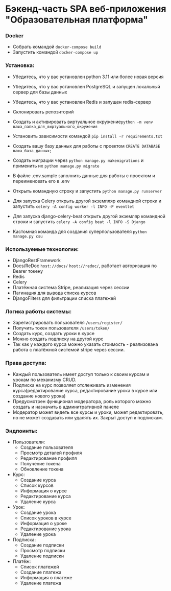 # Бэкенд-часть SPA веб-приложения "Образовательная платформа"

### Docker

- Собрать командой ```docker-compose build``` 
- Запустить командой ```docker-compose up```

### Установка:
- Убедитесь, что у вас установлен python 3.11 или более новая версия<br>
- Убедитесь, что у вас установлен PostgreSQL и запущен локальный сервер для базы данных<br>
- Убедитесь, что у вас установлен Redis и запущен redis-сервер<br>
- Склонировать репозиторий<br>
- Создать и активировать виртуальное окружение```python -m venv ваша_папка_для_виртуального_окружения```<br>
- Установить зависимости командой ```pip install -r requirements.txt```<br>
- Создать вашу базу данных для работы с проектом ```CREATE DATABASE ваша_база_данных;```<br>
- Создать миграции через ```python manage.py makemigrations``` и применить их ```python manage.py migrate```<br>
- В файле .env.sample заполнить данные для работы с проектом и переименовать его в .env<br>
- Открыть командную строку и запустить ```python manage.py runserver```<br>
- Для запуска Celery открыть другой экземпляр командной строки и запустить ```celery -A config worker -l INFO -P eventlet```<br>
- Для запуска django-celery-beat открыть другой экземляр командной строки и
  запустить ```celery -A config beat -l INFO -S Django```<br>

- Кастомная команда для создания суперпользователя ```python manage.py csu```<br>

### Используемые технологии:

- DjangoRestFramework<br>
- Docs/ReDoc ```host://docs/``` ```host://redoc/```, работает авторизация по Bearer токену<br>
- Redis<br>
- Celery<br>
- Платёжная система Stripe, реализация через сессии<br>
- Пагинация для вывода списка курсов
- DjangoFilters для фильтрации списка платежей

### Логика работы системы:

- Зарегистрировать пользователя ```/users/register/```<br>
- Получить токен пользователя ```/users/token/```<br>
- Создать курс, создать уроки в курсе
- Можно создать подписку на другой курс
- Так как у каждого курса можно указать стоимость - реализована работа с платёжной системой stripe через сессии.

### Права доступа:

- Каждый пользователь имеет доступ только к своим курсам и урокам по механизму CRUD.<br>
- Подписка на курс позволяет отслеживать изменения курса(редактирование курса, редактирование урока в курсе или создание
  нового урока)
- Предусмотрен функционал модератора, роль которого можно создать и назначить в админитративной панеле
- Модератор может видеть все курсы и уроки, может редактировать, но не может создавать или удалять их. Закрыт доступ к
  подпискам.

### Эндпоинты:

- Пользователи:
  - Создание пользователя
  - Просмотр деталей профиля
  - Редактирование профиля
  - Получение токена
  - Обновление токена
- Курс:
  - Создание курса
  - Список курсов
  - Информация о курсе
  - Редактирование курса
  - Удаление курса
- Урок:
  - Создание урока
  - Список уроков в курсе
  - Информация о уроке
  - Редактирование урока
  - Удаление урока
- Подписка:
  - Создание подписки
  - Просмотр подписки
  - Удаление подписки
- Платёж:
  - Список платежей
  - Создание платежа
  - Информация о платеже
  - Удаление платежа
